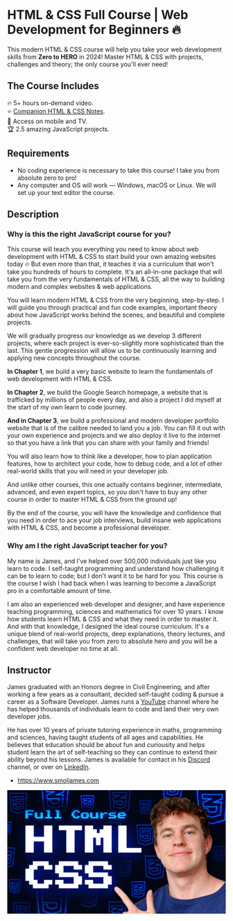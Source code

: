 # HTML & CSS Full Course | Web Development for Beginners 🔥

This modern HTML & CSS course will help you take your web development skills from **Zero to HERO** in 2024! Master HTML & CSS with projects, challenges and theory; the only course you'll ever need!

## The Course Includes

🔥 5+ hours on-demand video.  
⭐️ [Companion HTML & CSS Notes](https://smoljames.com/notes/html_css).  
🧪 Access on mobile and TV.  
🏆 2.5 amazing JavaScript projects.  

## Requirements

- No coding experience is necessary to take this course! I take you from absolute zero to pro!
- Any computer and OS will work — Windows, macOS or Linux. We will set up your text editor the course.

## Description

### Why is this the right JavaScript course for you?

This course will teach you everything you need to know about web development with HTML & CSS to start build your own amazing websites today 🔥 But even more than that, it teaches it via a curriculum that won't take you hundreds of hours to complete. It's an all-in-one package that will take you from the very fundamentals of HTML & CSS, all the way to building modern and complex websites & web applications.

You will learn modern HTML & CSS from the very beginning, step-by-step. I will guide you through practical and fun code examples, important theory about how JavaScript works behind the scenes, and beautiful and complete projects.

We will gradually progress our knowledge as we develop 3 different projects, where each project is ever-so-slightly more sophisticated than the last. This gentle progression will allow us to be continuously learning and applying new concepts throughout the course.

**In Chapter 1**, we build a very basic website to learn the fundamentals of web development with HTML & CSS.

**In Chapter 2**, we build the Google Search homepage, a website that is trafficked by millions of people every day, and also a project I did myself at the start of my own learn to code journey.

**And in Chapter 3**, we build a professional and modern developer portfolio website that is of the calibre needed to land you a job. You can fill it out with your own experience and projects and we also deploy it live to the internet so that you have a link that you can share with your family and friends!

You will also learn how to think like a developer, how to plan application features, how to architect your code, how to debug code, and a lot of other real-world skills that you will need in your developer job.

And unlike other courses, this one actually contains beginner, intermediate, advanced, and even expert topics, so you don't have to buy any other course in order to master HTML & CSS from the ground up!

By the end of the course, you will have the knowledge and confidence that you need in order to ace your job interviews, build insane web applications with HTML & CSS, and become a professional developer.

### Why am I the right JavaScript teacher for you?

My name is James, and I've helped over 500,000 individuals just like you learn to code. I self-taught programming and understand how challenging it can be to learn to code; but I don't want it to be hard for you. This course is the course I wish I had back when I was learning to become a JavaScript pro in a comfortable amount of time. 

I am also an experienced web developer and designer, and have experience teaching programming, sciences and mathematics for over 10 years. I know how students learn HTML & CSS and what they need in order to master it. And with that knowledge, I designed the ideal course curriculum. It's a unique blend of real-world projects, deep explanations, theory lectures, and challenges, that will take you from zero to absolute hero and you will be a confident web developer no time at all.

## Instructor

James graduated with an Honors degree in Civil Engineering, and after working a few years as a consultant, decided self-taught coding &  pursue a career as a Software Developer. James runs a [YouTube](https://www.youtube.com/smoljames) channel where he has helped thousands of individuals learn to code and land their very own developer jobs. 

He has over 10 years of private tutoring experience in maths, programming and sciences, having taught students of all ages and capabilities. He believes that education should be about fun and curiousity and helps student learn the art of self-teaching so they can continue to extend their ability beyond his lessons. James is available for contact in his [Discord](https://discord.gg/BYr6gujs4k) channel, or over on [LinkedIn](https://www.linkedin.com/in/jamezmcarthur/).

* https://www.smoljames.com

<!-- turn it into a link to the course -->
[![img-thumbnail](thumbnail.jpg)](youtu.be/Eb3lOiukwAQ)